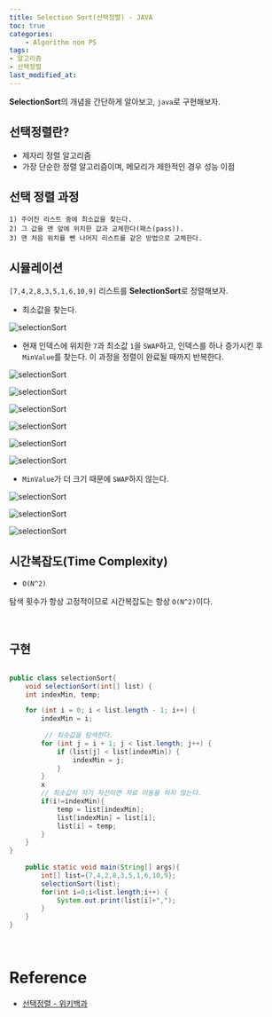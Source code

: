 ```yaml
---
title: Selection Sort(선택정렬) - JAVA
toc: true
categories:	
    - Algorithm non PS
tags:
- 알고리즘
- 선택정렬
last_modified_at: 
---
```


 **SelectionSort**의 개념을 간단하게 알아보고, `java`로 구현해보자.

## 선택정렬란?

- 제자리 정렬 알고리즘
- 가장 단순한 정렬 알고리즘이며, 메모리가 제한적인 경우 성능 이점

## 선택 정렬 과정

```
1) 주어진 리스트 중에 최소값을 찾는다.
2) 그 값을 맨 앞에 위치한 값과 교체한다(패스(pass)).
3) 맨 처음 위치를 뺀 나머지 리스트를 같은 방법으로 교체한다.
```

## 시뮬레이션

`[7,4,2,8,3,5,1,6,10,9]` 리스트를 **SelectionSort**로 정렬해보자.

- 최소값을 찾는다.

![selectionSort](https://user-images.githubusercontent.com/49560745/108148688-b1ba6700-7114-11eb-9d79-61202a08666c.png)

- 현재 인덱스에 위치한 `7`과 최소값 `1`을 `SWAP`하고, 인덱스를 하나 증가시킨 후 `MinValue`를 찾는다. 이 과정을 정렬이 완료될 때까지 반복한다.

![selectionSort](https://user-images.githubusercontent.com/49560745/108148779-da426100-7114-11eb-9dcd-07c98881dee3.png)



![selectionSort](https://user-images.githubusercontent.com/49560745/108148852-03fb8800-7115-11eb-94c5-84e0a31b8524.png)

![selectionSort](https://user-images.githubusercontent.com/49560745/108148884-137ad100-7115-11eb-965a-68bd287adb86.png)

![selectionSort](https://user-images.githubusercontent.com/49560745/108148919-27263780-7115-11eb-98ac-3d6b10857209.png)

![selectionSort](https://user-images.githubusercontent.com/49560745/108148937-32796300-7115-11eb-99b3-92f9a688f144.png)



![selectionSort](https://user-images.githubusercontent.com/49560745/108148988-458c3300-7115-11eb-889b-45abf26754cc.png)

- `MinValue`가 더 크기 때문에 `SWAP`하지 않는다.

![selectionSort](https://user-images.githubusercontent.com/49560745/108149015-53da4f00-7115-11eb-8e79-02c1edf8e846.png)

![selectionSort](https://user-images.githubusercontent.com/49560745/108149103-753b3b00-7115-11eb-9385-e38d67693f79.png)

![selectionSort](https://user-images.githubusercontent.com/49560745/108149137-84ba8400-7115-11eb-9f34-afc6592afcf4.png)



## 시간복잡도(Time Complexity)

- `O(N^2)`

탐색 횟수가 항상 고정적이므로 시간복잡도는 항상 `O(N^2)`이다.

<br/>

## 구현

```java

public class selectionSort{
    void selectionSort(int[] list) {
    int indexMin, temp;

    for (int i = 0; i < list.length - 1; i++) {
        indexMin = i;
        
         // 최솟값을 탐색한다.
        for (int j = i + 1; j < list.length; j++) {
            if (list[j] < list[indexMin]) {
                indexMin = j;
            }
        }
        x
        // 최솟값이 자기 자신이면 자료 이동을 하지 않는다.
        if(i!=indexMin){
            temp = list[indexMin];
            list[indexMin] = list[i];
            list[i] = temp;
        }
    }
}
    
    public static void main(String[] args){
     	int[] list={7,4,2,8,3,5,1,6,10,9};
        selectionSort(list);
        for(int i=0;i<list.length;i++) {
            System.out.print(list[i]+",");
        }
    }
}

```

<br/>

# Reference

- [선택정렬 - 위키백과 ](https://ko.wikipedia.org/wiki/%EC%84%A0%ED%83%9D_%EC%A0%95%EB%A0%AC)
